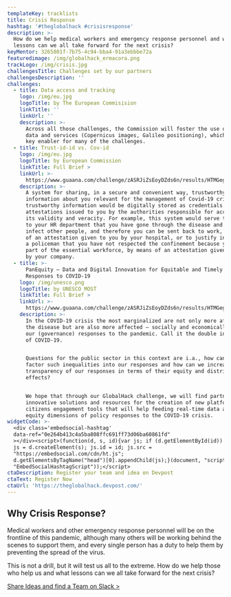 ```yaml
---
templateKey: tracklists
title: Crisis Response
hashtag: '#theglobalhack #crisisresponse'
description: >-
  How do we help medical workers and emergency response personnel and what
  lessons can we all take forward for the next crisis?
keyMentor: 3265801f-7b75-4c94-bba4-91a3ebbbe72a
featuredimage: /img/globalhack_ermacora.png
trackLogo: /img/crisis.jpg
challengesTitle: Challenges set by our partners
challengesDescription: ''
challenges:
  - title: Data access and tracking
    logo: /img/eu.jpg
    logoTitle: by The European Commisision
    linkTitle: ''
    linkUrl: ''
    description: >-
      Across all those challenges, the Commission will foster the use of space
      data and services (Copernicus images, Galileo positioning), which can be a
      key enabler for many of the challenges.
  - title: Trust-id-id vs. Cov-id
    logo: /img/eu.jpg
    logoTitle: by European Commission
    linkTitle: Full Brief >
    linkUrl: >-
      https://www.guaana.com/challenge/zASRJiZsEoyDZds6n/results/HTMGegZ9yjxiHaJoi/n6rEatJDiERYzPzku/main
    description: >-
      A system for sharing, in a secure and convenient way, trustworthy
      information about you relevant for the management of Covid-19 crisis. This
      trustworthy information would be digitally stored as credentials /
      attestations issued to you by the authorities responsible for accrediting
      its validity and veracity. For example, this system would serve to prove
      to your HR department that you have gone through the disease and cannot
      infect other people, and therefore you can be sent back to work, by means
      of an attestation given to you by your hospital, or to justify in front of
      a policeman that you have not respected the confinement because you are
      part of the essential workforce, by means of an attestation given to you
      by your company.
  - title: >-
      PanEquity – Data and Digital Innovation for Equitable and Timely Policy
      Responses to COVID-19
    logo: /img/unesco.png
    logoTitle: by UNESCO MOST
    linkTitle: Full Brief >
    linkUrl: >-
      https://www.guaana.com/challenge/zASRJiZsEoyDZds6n/results/HTMGegZ9yjxiHaJoi/XjvfnBemSfszpkde6/main
    description: >-
      In the COVID-19 crisis the most marginalized are not only more affected by
      the disease but are also more affected – socially and economically - by
      our (governance) responses to the pandemic. Call it the double injustice
      of COVID-19. 


      Questions for the public sector in this context are i.a., how can we
      factor such inequalities into our responses and how can we increase the
      transparency of our responses in terms of their equity and distributional
      effects?


      We hope that through our GlobalHack challenge, we will find partners,
      innovative solutions and resources for the creation of new platforms and
      citizens engagement tools that will help feeding real-time data about
      equity dimensions of policy responses to the COVID-19 crisis.
widgetCode: >-
  <div class='embedsocial-hashtag'
  data-ref="0e264b413c4a5ba808ffc691ff73d06ba60861fd"
  ></div><script>(function(d, s, id){var js; if (d.getElementById(id)) {return;}
  js = d.createElement(s); js.id = id; js.src =
  "https://embedsocial.com/cdn/ht.js";
  d.getElementsByTagName("head")[0].appendChild(js);}(document, "script",
  "EmbedSocialHashtagScript"));</script>
ctaDescription: Register your team and idea on Devpost
ctaText: Register Now
ctaUrl: 'https://theglobalhack.devpost.com/'
---
```


## Why Crisis Response?

Medical workers and other emergency response personnel will be on the frontline of this pandemic, although many others will be working behind the scenes to support them, and every single person has a duty to help them by preventing the spread of the virus.

This is not a drill, but it will test us all to the extreme. How do we help those who help us and what lessons can we all take forward for the next crisis?

[Share Ideas and find a Team on Slack >](http://theglobalhack.com/slack)
